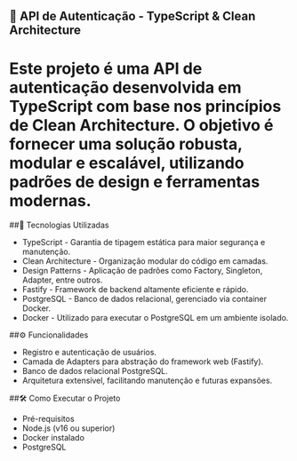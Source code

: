 ## 📜 API de Autenticação - TypeScript & Clean Architecture 

# Este projeto é uma API de autenticação desenvolvida em TypeScript com base nos princípios de Clean Architecture. O objetivo é fornecer uma solução robusta, modular e escalável, utilizando padrões de design e ferramentas modernas.

##🚀 Tecnologias Utilizadas
 - TypeScript - Garantia de tipagem estática para maior segurança e manutenção.
 - Clean Architecture - Organização modular do código em camadas.
 - Design Patterns - Aplicação de padrões como Factory, Singleton, Adapter, entre outros.
 - Fastify - Framework de backend altamente eficiente e rápido.
 - PostgreSQL - Banco de dados relacional, gerenciado via container Docker.
 - Docker - Utilizado para executar o PostgreSQL em um ambiente isolado.

##⚙️ Funcionalidades
 - Registro e autenticação de usuários.
 - Camada de Adapters para abstração do framework web (Fastify).
 - Banco de dados relacional PostgreSQL.
 - Arquitetura extensível, facilitando manutenção e futuras expansões.

##🛠️ Como Executar o Projeto
 - Pré-requisitos
 - Node.js (v16 ou superior)
 - Docker instalado
 - PostgreSQL

